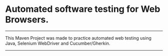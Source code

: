 # Automated software testing for Web Browsers.

---

This Maven Project was made to practice automated web testing using Java, Selenium WebDriver and Cucumber/Gherkin.

---
